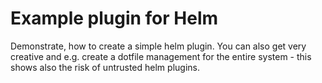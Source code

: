 # Example plugin for Helm

Demonstrate, how to create a simple helm plugin.
You can also get very creative and e.g. create a dotfile management for the entire system - this shows also the risk of untrusted helm plugins.

